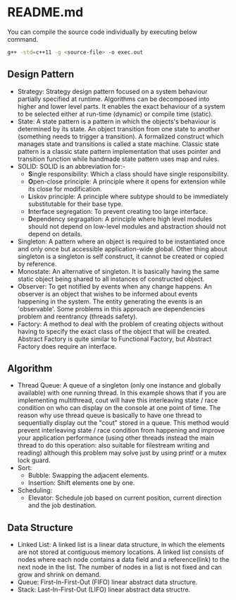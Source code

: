 # README.md

You can compile the source code individually by executing below command.

```bash
g++ -std=c++11 -g <source-file> -o exec.out
```

## Design Pattern

- Strategy: Strategy design pattern focused on a system behaviour partially specified at runtime. Algorithms can be decomposed into higher and lower level parts. It enables the exact behaviour of a system to be selected either at run-time (dynamic) or compile time (static).
- State: A state pattern is a pattern in which the objects's behaviour is determined by its state. An object transition from one state to another (something needs to trigger a transition). A formalized construct which manages state and transitions is called a state machine. Classic state pattern is a classic state pattern implementation that uses pointer and transition function while handmade state pattern uses map and rules.
- SOLID: SOLID is an abbreviation for:-
  - **S**ingle responsibility: Which a class should have single responsibility.
  - **O**pen-close principle: A principle where it opens for extension while its close for modification.
  - **L**iskov principle: A principle where subtype should to be immediately substitutable for their base type.
  - **I**nterface segregation: To prevent creating too large interface.
  - **D**ependency segragation: A principle where high level modules should not depend on low-level modules and abstraction should not depend on details.
- Singleton: A pattern where an object is required to be instantiated once and only once but accessible application-wide global. Other thing about singleton is a singleton is self construct, it cannot be created or copied by reference.
- Monostate: An alternative of singleton. It is basically having the same static object being shared to all instances of constructed object.
- Observer: To get notified by events when any change happens. An observer is an object that wishes to be informed about events happening in the system. The entity generating the events is an 'observable'. Some problems in this approach are dependencies problem and reentrancy (threads safety).
- Factory: A method to deal with the problem of creating objects without having to specify the exact class of the object that will be created. Abstract Factory is quite similar to Functional Factory, but Abstract Factory does require an interface.

## Algorithm

- Thread Queue: A queue of a singleton (only one instance and globally available) with one running thread. In this example shows that if you are implementing multithread, cout will have this interleaving state / race condition on who can display on the console at one point of time. The reason why use thread queue is basically to have one thread to sequentially display out the "cout" stored in a queue. This method would prevent interleaving state / race condition from happening and improve your application performance (using other threads instead the main thread to do this operation: also suitable for filestream writing and reading) although this problem may solve just by using printf or a mutex lock guard.
- Sort:
  - Bubble: Swapping the adjacent elements.
  - Insertion: Shift elements one by one.
- Scheduling:
  - Elevator: Schedule job based on current position, current direction and the job destination.

## Data Structure

- Linked List: A linked list is a linear data structure, in which the elements are not stored at contiguous memory locations. A linked list consists of nodes where each node contains a data field and a reference(link) to the next node in the list. The number of nodes in a list is not fixed and can grow and shrink on demand.
- Queue: First-In-First-Out (FIFO) linear abstract data structure.
- Stack: Last-In-First-Out (LIFO) linear abstract data structre.
